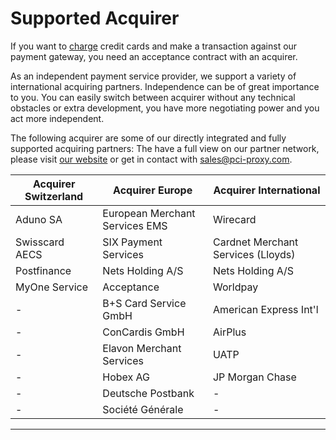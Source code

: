 # Supported Acquirer


If you want to [charge](https://docs.pci-proxy.com/charge.html) credit cards and make a transaction against our payment gateway, you need an acceptance contract with an acquirer. 

As an independent payment service provider, we support a variety of international acquiring partners. Independence can be of great importance to you. You can easily switch between acquirer without any technical obstacles or extra development, you have more negotiating power and you act more independent.

The following acquirer are some of our directly integrated and fully supported acquiring partners: The have a full view on our partner network, please visit [our website](https://www.datatrans.ch/en/e-payment/methods-of-payment-international/credit-cards) or get in contact with sales@pci-proxy.com.

| Acquirer Switzerland | Acquirer Europe | Acquirer International |
| -- | -- | -- |
| Aduno SA | European Merchant Services EMS | Wirecard |
| Swisscard AECS | SIX Payment Services | Cardnet Merchant Services (Lloyds) |
| Postfinance | Nets Holding A/S  | Nets Holding A/S  |
| MyOne Service | Acceptance | Worldpay |
| -| B+S Card Service GmbH | American Express Int'l |
|  -| ConCardis GmbH  |AirPlus  |
|  -| Elavon Merchant Services  |UATP  |
|   -| Hobex AG |JP Morgan Chase |
|  - | Deutsche Postbank |- |
| - | Société Générale | - |









---

